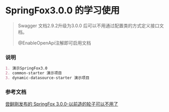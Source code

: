 # SpringFox3.0.0 的学习使用
> Swagger 文档2.9.2升级为3.0.0 后可以不用通过配置类的方式定义接口文档。
>
> @EnableOpenApi注解即可启用文档

### 说明
```markdown
1. 演示SpringFox3.0
2. common-starter 演示项目
3. dynamic-datasource-starter 演示项目

```


### 参考文档
[尝鲜刚发布的 SpringFox 3.0.0-以前造的轮子可以不用了](https://mp.weixin.qq.com/s/j-t4ZRyQ4S6UOXklo542ow)


